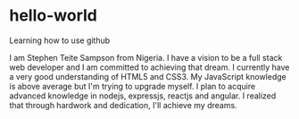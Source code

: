 # hello-world
Learning how to use github

I am Stephen Teite Sampson from Nigeria. I have a vision to be a full stack web developer and I am committed to achieving that dream.
I currently have a very good understanding of HTML5 and CSS3.
My JavaScript knowledge is above average but I'm trying to upgrade myself.
I plan to acquire advanced knowledge in nodejs, expressjs, reactjs and angular.
I realized that through hardwork and dedication, I'll achieve my dreams.
